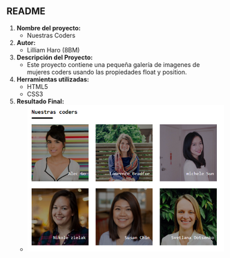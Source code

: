 ## README
1. **Nombre del proyecto:**
	- Nuestras Coders
2. **Autor:**
	- Lilliam Haro (8BM)
3. **Descripción del Proyecto:**
	- Este proyecto contiene una pequeña galería de imagenes de mujeres coders usando las propiedades float y position.
4. **Herramientas utilizadas:**
	- HTML5
	- CSS3
5. **Resultado Final:**
	- ![Recursos](assets/images/coders.png)
